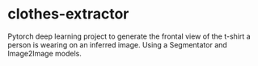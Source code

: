 # clothes-extractor
Pytorch deep learning project to generate the frontal view of the t-shirt a person is wearing on an inferred image.  Using a Segmentator and Image2Image models.
